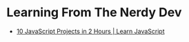 # Learning From The Nerdy Dev
- <a href="https://www.youtube.com/watch?v=KTGfHmyje5A">10 JavaScript Projects in 2 Hours | Learn JavaScript</a>
